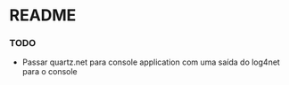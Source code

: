 # README #

### TODO ###

* Passar quartz.net para console application com uma saída do log4net para o console